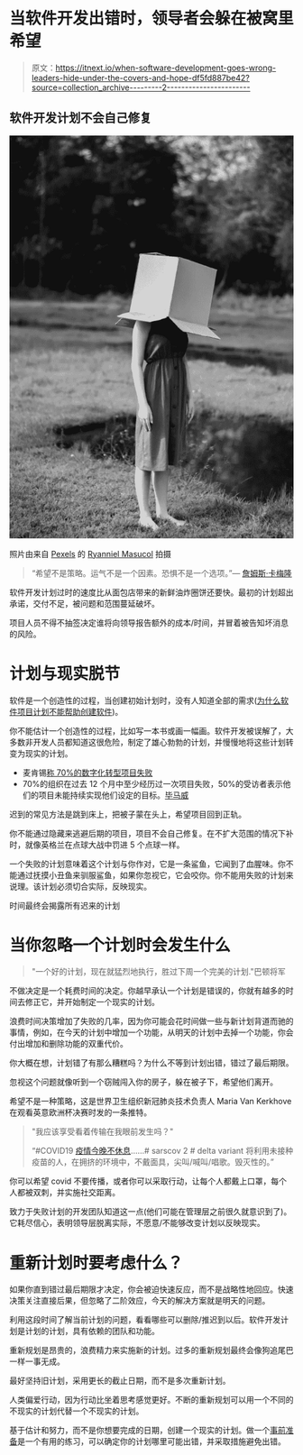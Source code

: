 # 当软件开发出错时，领导者会躲在被窝里希望

> 原文：<https://itnext.io/when-software-development-goes-wrong-leaders-hide-under-the-covers-and-hope-df5fd887be42?source=collection_archive---------2----------------------->

## 软件开发计划不会自己修复

![](img/b2d7c541b98d77c58c896915c2b53f00.png)

照片由来自 [Pexels](https://www.pexels.com/photo/faceless-woman-with-cardboard-box-on-head-against-pond-6505027/?utm_content=attributionCopyText&utm_medium=referral&utm_source=pexels) 的 [Ryanniel Masucol](https://www.pexels.com/@ryanniel-masucol-1503495?utm_content=attributionCopyText&utm_medium=referral&utm_source=pexels) 拍摄

> “希望不是策略。运气不是一个因素。恐惧不是一个选项。”— [詹姆斯·卡梅隆](https://quotefancy.com/james-cameron-quotes)

软件开发计划过时的速度比从面包店带来的新鲜油炸圈饼还要快。最初的计划超出承诺，交付不足，被问题和范围蔓延破坏。

项目人员不得不抽签决定谁将向领导报告额外的成本/时间，并冒着被告知坏消息的风险。

# **计划与现实脱节**

软件是一个创造性的过程，当创建初始计划时，没有人知道全部的需求([为什么软件项目计划不能帮助创建软件](/why-software-project-plans-dont-help-create-software-32cd4acfd077))。

你不能估计一个创造性的过程，比如写一本书或画一幅画。软件开发被误解了，大多数非开发人员都知道这很危险，制定了雄心勃勃的计划，并慢慢地将这些计划转变为现实的计划。

*   麦肯锡[称 70%的数字化转型项目失败](https://www.mckinsey.com/industries/retail/our-insights/the-how-of-transformation)
*   70%的组织在过去 12 个月中至少经历过一次项目失败，50%的受访者表示他们的项目未能持续实现他们设定的目标。[毕马威](https://hive.com/blog/project-management-statistics/)

迟到的常见方法是跳到床上，把被子蒙在头上，希望项目回到正轨。

你不能通过隐藏来逃避后期的项目，项目不会自己修复。在不扩大范围的情况下补时，就像英格兰在点球大战中罚进 5 个点球一样。

一个失败的计划意味着这个计划与你作对，它是一条鲨鱼，它闻到了血腥味。你不能通过抚摸小丑鱼来驯服鲨鱼，如果你忽视它，它会咬你。你不能用失败的计划来说理。该计划必须切合实际，反映现实。

时间最终会揭露所有迟来的计划

# **当你忽略一个计划时会发生什么**

> "一个好的计划，现在就猛烈地执行，胜过下周一个完美的计划."巴顿将军

不做决定是一个耗费时间的决定。你越早承认一个计划是错误的，你就有越多的时间去修正它，并开始制定一个现实的计划。

浪费时间决策增加了失败的几率，因为你可能会花时间做一些与新计划背道而驰的事情，例如，在今天的计划中增加一个功能，从明天的计划中去掉一个功能，你会付出增加和删除功能的双重代价。

你大概在想，计划错了有那么糟糕吗？为什么不等到计划出错，错过了最后期限。

忽视这个问题就像听到一个窃贼闯入你的房子，躲在被子下，希望他们离开。

希望不是一种策略，这是世界卫生组织新冠肺炎技术负责人 Maria Van Kerkhove 在观看英意欧洲杯决赛时发的一条推特。

> "我应该享受看着传输在我眼前发生吗？"
> 
> “#COVID19 [疫情今晚不休息](https://twitter.com/mvankerkhove/status/1414334292449284107)……# sarscov 2 # delta variant 将利用未接种疫苗的人，在拥挤的环境中，不戴面具，尖叫/喊叫/唱歌。毁灭性的。”

你可以希望 covid 不要传播，或者你可以采取行动，让每个人都戴上口罩，每个人都被双刺，并实施社交距离。

致力于失败计划的开发团队知道这一点(他们可能在管理层之前很久就意识到了)。它耗尽信心，表明领导层脱离实际，不愿意/不能够改变计划以反映现实。

# **重新计划时要考虑什么？**

如果你直到错过最后期限才决定，你会被迫快速反应，而不是战略性地回应。快速决策关注直接后果，但忽略了二阶效应，今天的解决方案就是明天的问题。

利用这段时间了解当前计划的问题，看看哪些可以删除/推迟到以后。软件开发计划是计划的计划，具有依赖的团队和功能。

重新规划是昂贵的，浪费精力来实施新的计划。过多的重新规划最终会像狗追尾巴一样一事无成。

最好坚持旧计划，采用更长的截止日期，而不是多次重新计划。

人类偏爱行动，因为行动比坐着思考感觉更好。不断的重新规划可以用一个不同的不现实的计划代替一个不现实的计划。

基于估计和努力，而不是你想要完成的日期，创建一个现实的计划。做一个[事前准备](https://thehosk.medium.com/defining-your-project-problems-helps-you-avoid-them-b315caae0d3)是一个有用的练习，可以确定你的计划哪里可能出错，并采取措施避免出错。